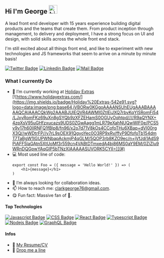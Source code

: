 ## Hi I'm George <img src="https://user-images.githubusercontent.com/1303154/88677602-1635ba80-d120-11ea-84d8-d263ba5fc3c0.gif" width="28px" height="28px" alt="hi">

A lead front end developer with 15 years experience building digital products and the teams that create them. From product inception through management, to delivery and deployment, I have a strong focus on UI and design, with solid skills across the whole front end stack.

I'm still excited about all things front end, and like to experiment with new technologies and JS frameworks that seem to arrive on a minute by minute basis!



[![Twitter Badge](https://img.shields.io/badge/-@h0rhay-1ca0f1?style=flat&labelColor=1ca0f1&logo=twitter&logoColor=white&link=https://twitter.com/h0rhay)](https://twitter.com/h0rhay)
[![Linkedin Badge](https://img.shields.io/badge/-George-0e76a8?style=flat&labelColor=0e76a8&logo=linkedin&logoColor=white)](https://www.linkedin.com/in/georgedesign/) 
[![Mail Badge](https://img.shields.io/badge/-Email-c0392b?style=flat&labelColor=c0392b&logo=gmail&logoColor=white)](mailto:clarkgeorge76@gmail.com)


### What I currently Do

- 🔭 I’m currently working at [Holiday Extras](https://www.holidayextras.com/)<br/>
  [![https://www.holidayextras.com/](https://img.shields.io/badge/Holiday%20Extras-542e91.svg?logo=data:image/png;base64,iVBORw0KGgoAAAANSUhEUgAAABAAAAAQCAIAAACQkWg2AAABJUlEQVR4AWMI0ZtIEiJXQ7rbvKqYlSRomFi54/LJxyRomFKz69uXn8gSYQb9zXFZEHamS0OGUyOqhtpd////R9aQYNX+4zpXsV95uGHfzxucazs9UDS0ZGwAagg1mLR79eXahNUQwWlF0e/PCS5v9v17h60lIRNFQ1fBlp8/fn96/x2o7d71V8kOs4CCofoTHu6XBap+dVI00rgX3Q//wWDtrFP//v7rL9sOEX91QgyoYec0O3RP9xRv/ffvP9DfofoTb154dmT7TaBgW1IGUPWNbapAckmjP4qGLM/5QOP3rb8KZO9ec/n+jVfJdi1AdS9PiAFF5laGAtn5XtUoMf3r559cn4VABtDTmxedA4bj86MS0aY9EM/0ZiZlu9WRnDQGpwYAqGlP5bTNzXIAAAAASUVORK5CYII=)](#)
- 💻 Most used line of code:
  ```
  export const Foo = ({ message = 'Hello World!' }) => (
      <h1>{message}</h1>
  )
  ```
- 🤔 I’m always looking for collaboration ideas.
- 📫 How to reach me: clarkgeorge76@gmail.com.
- 😋 Fun fact: Massive fan of 🧀.

#### Top Technologies

[![Javascript Badge](https://img.shields.io/badge/-Javascript-F0DB4F?style=for-the-badge&labelColor=black&logo=javascript&logoColor=F0DB4F)](#)
[![CSS Badge](https://img.shields.io/badge/-Css-239120?style=for-the-badge&labelColor=black&logo=css3&logoColor=239120)](#) 
[![React Badge](https://img.shields.io/badge/-React-61DBFB?style=for-the-badge&labelColor=black&logo=react&logoColor=61DBFB)](#) 
[![Typescript Badge](https://img.shields.io/badge/-Typescript-007acc?style=for-the-badge&labelColor=black&logo=typescript&logoColor=007acc)](#) 
[![Nodejs Badge](https://img.shields.io/badge/-Nodejs-3C873A?style=for-the-badge&labelColor=black&logo=node.js&logoColor=3C873A)](#) 
[![GraphQL Badge](https://img.shields.io/badge/-GraphQl-e535ab?style=for-the-badge&labelColor=black&logo=node.js&logoColor=e535ab)](#)



#### Infos
- 📎 [My Resume/CV](https://github.com/h0rhay/h0rhay/blob/master/cv/george-clark-front-end-lead.pdf)
- 📧 [Drop me a line](mailto:clarkgeorge76@gmail.com)
